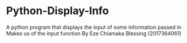 # Python-Display-Info
A python program that displays the input of some information passed in
Makes us of the input function 
By Eze Chiamaka Blessing (2017364061)
